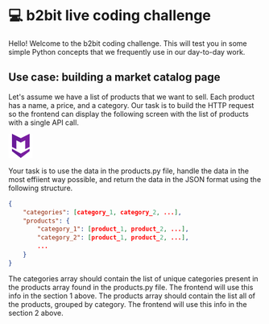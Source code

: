 # 💻 b2bit live coding challenge

Hello! Welcome to the b2bit coding challenge. This will test you in some simple Python concepts that we frequently use in our day-to-day work.


## Use case: building a market catalog page

Let's assume we have a list of products that we want to sell. Each product has a name, a price, and a category. Our task is to build the HTTP request so the frontend can display the following screen with the list of products with a single API call.


![alt text](https://github.com/adam-p/markdown-here/raw/master/src/common/images/icon48.png "Store catalog page")


Your task is to use the data in the products.py file, handle the data in the most effiient way possible, and return the data in the JSON format using the following structure.


```json
{
    "categories": [category_1, category_2, ...],
    "products": {
        "category_1": [product_1, product_2, ...],
        "category_2": [product_1, product_2, ...],
        ...
    }
}
```

The categories array should contain the list of unique categories present in the products array found in the products.py file. The frontend will use this info in the section 1 above. The products array should contain the list all of the products, grouped by category. The frontend will use this info in the section 2 above.